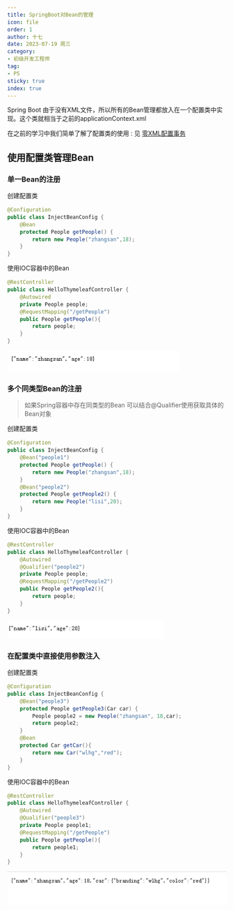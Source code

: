 ```yaml
---
title: SpringBoot对Bean的管理
icon: file
order: 1
author: 十七
date: 2023-07-19 周三
category:
- 初级开发工程师
tag:
- P5
sticky: true
index: true
---
```


Spring Boot 由于没有XML文件，所以所有的Bean管理都放入在一个配置类中实现。这个类就相当于之前的applicationContext.xml

在之前的学习中我们简单了解了配置类的使用  :  见 [零XML配置事务](../../03_Spring基础/11_零XML配置事务/零XML配置事务.md)

## 使用配置类管理Bean

### 单一Bean的注册

创建配置类

```Java
@Configuration
public class InjectBeanConfig {
    @Bean
    protected People getPeople() {
        return new People("zhangsan",18);
    }
}
```

使用IOC容器中的Bean

```Java
@RestController
public class HelloThymeleafController {
    @Autowired
    private People people;
    @RequestMapping("/getPeople")
    public People getPeople(){
        return people;
    }
}
```

![](assets/image-20230721173710221.png)

### 多个同类型Bean的注册

> 如果Spring容器中存在同类型的Bean 可以结合@Qualifier使用获取具体的Bean对象

创建配置类

```Java
@Configuration
public class InjectBeanConfig {
    @Bean("people1")
    protected People getPeople() {
        return new People("zhangsan",18);
    }
    @Bean("people2")
    protected People getPeople2() {
        return new People("lisi",20);
    }
}
```

使用IOC容器中的Bean

```Java
@RestController
public class HelloThymeleafController {
    @Autowired
    @Qualifier("people2")
    private People people;
    @RequestMapping("/getPeople2")
    public People getPeople2(){
        return people;
    }
}
```

![](assets/image-20230721173643083.png)

### 在配置类中直接使用参数注入

创建配置类

```Java
@Configuration
public class InjectBeanConfig {
    @Bean("people3")
    protected People getPeople3(Car car) {
        People people2 = new People("zhangsan", 18,car);
        return people2;
    }
    @Bean
    protected Car getCar(){
        return new Car("wlhg","red");
    }
}
```

使用IOC容器中的Bean

```Java
@RestController
public class HelloThymeleafController {
    @Autowired
    @Qualifier("people3")
    private People people1;
    @RequestMapping("/getPeople")
    public People getPeople(){
        return people1;
    }
}
```

![](assets/image-20230721173603495.png)
